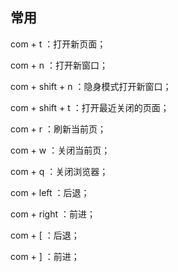 ## 常用

com + t		：打开新页面；

com + n		：打开新窗口；

com + shift + n ：隐身模式打开新窗口；

com + shift + t  ：打开最近关闭的页面；

com + r 		：刷新当前页；

com + w 	：关闭当前页；

com + q		：关闭浏览器；

com + left 	：后退；

com + right	：前进；

com + [		：后退；

com + ]		：前进；

